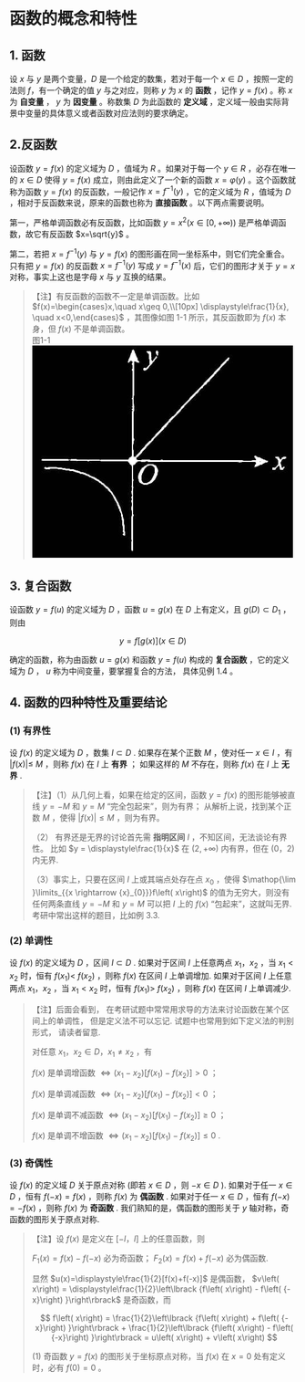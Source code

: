 # 函数的概念和特性

## 1. 函数

设 $x$ 与 $y$ 是两个变量，$D$ 是一个给定的数集，若对于每一个 $x\in D$ ，按照一定的法则 $f$，有一个确定的值 $y$ 与之对应，则称 $y$ 为 $x$ 的 **函数** ，记作 $y=f(x)$ 。称 $x$ 为 **自变量** ， $y$ 为 **因变量** 。称数集 $D$ 为此函数的 **定义域** ，定义域一般由实际背景中变量的具体意义或者函数对应法则的要求确定。

## 2.反函数

设函数 $y=f(x)$ 的定义域为 $D$ ，值域为 $R$ 。如果对于每一个 $y \in R$ ，必存在唯一的 $x \in D$ 使得 $y=f(x)$ 成立，则由此定义了一个新的函数 $x=\varphi(y)$ 。这个函数就称为函数 $y=f(x)$ 的反函数，一般记作 $x=f^{-1}(y)$ ，它的定义域为 $R$ ，值域为 $D$ ，相对于反函数来说，原来的函数也称为 **直接函数** 。以下两点需要说明。

第一，严格单调函数必有反函数，比如函数 $y=x^2 (x\in [0, +\infty))$ 是严格单调函数，故它有反函数 $x=\sqrt{y}$ 。

第二，若把 $x=f^{-1}(y)$ 与 $y=f(x)$ 的图形画在同一坐标系中，则它们完全重合。只有把 $y=f(x)$ 的反函数 $x=f^{-1}(y)$ 写成 $y=f^{-1}(x)$ 后，它们的图形才关于 $y=x$ 对称，事实上这也是字母 $x$ 与 $y$ 互换的结果。

> 【注】有反函数的函数不一定是单调函数。比如 $f(x)=\begin{cases}x,\quad x\geq 0,\\[10px] \displaystyle\frac{1}{x}, \quad x<0,\end{cases}$ ，其图像如图 1-1 所示，其反函数即为 $f(x)$ 本身，但 $f(x)$ 不是单调函数。  
> 图1-1 ![图1-1](1-1.png)

## 3. 复合函数

设函数 $y=f(u)$ 的定义域为 $D$ ，函数 $u=g(x)$ 在 $D$ 上有定义，且 $g(D) \subset D_1$ ，则由

$$
y = f\left\lbrack {g\left( x\right) }\right\rbrack \left( {x \in D}\right)
$$

确定的函数，称为由函数 $u = g\left( x\right)$ 和函数 $y = f\left( u\right)$ 构成的 **复合函数** ，它的定义域为 $D$ ， $u$ 称为中间变量，要掌握复合的方法， 具体见例 1.4 。

## 4. 函数的四种特性及重要结论

### (1) 有界性

设 $f\left( x\right)$ 的定义域为 $D$ ，数集 $I \subset D$ . 如果存在某个正数 $M$ ，使对任一 $x \in I$ ，有 $\left| {f\left( x\right) }\right| \leq$ $M$ ，则称 $f\left( x\right)$ 在 $I$ 上 **有界** ； 如果这样的 $M$ 不存在，则称 $f\left( x\right)$ 在 $I$ 上 **无界** .

>【注】（1）从几何上看，如果在给定的区间，函数 $y = f\left( x\right)$ 的图形能够被直线 $y = - M$ 和 $y = M$ “完全包起来”，则为有界； 从解析上说，找到某个正数 $M$ ，使得 $\left| {f\left( x\right) }\right| \leq M$ ，则为有界。
>
>（2） 有界还是无界的讨论首先需 **指明区间** $I$ ，不知区间，无法谈论有界性。 比如 $y = \displaystyle\frac{1}{x}$ 在 $\left( {2, + \infty }\right)$ 内有界，但在 $\left( {0，2}\right)$ 内无界.
>
>（3）事实上，只要在区间 $I$ 上或其端点处存在点 $x_0$ ，使得 $\mathop{\lim }\limits_{{x \rightarrow {x}_{0}}}f\left( x\right)$ 的值为无穷大，则没有任何两条直线 $y = - M$ 和 $y = M$ 可以把 $I$ 上的 $f{\left( x\right) }$ “包起来”，这就叫无界. 考研中常出这样的题目，比如例 3.3.

### (2) 单调性

设 $f\left( x\right)$ 的定义域为 $D$ ，区间 $I \subset D$ . 如果对于区间 $I$ 上任意两点 ${x}_{1}，{x}_{2}$ ，当 ${x}_{1} < {x}_{2}$ 时，恒有 $f\left( {x}_{1}\right) <$ $f\left( {x}_{2}\right)$ ，则称 $f\left( x\right)$ 在区间 $I$ 上单调增加. 如果对于区间 $I$ 上任意两点 ${x}_{1}，{x}_{2}$ ，当 ${x}_{1} < {x}_{2}$ 时，恒有 $f\left( {x}_{1}\right) >$ $f\left( {x}_{2}\right)$ ，则称 $f\left( x\right)$ 在区间 $I$ 上单调减少.

>【注】后面会看到， 在考研试题中常常用求导的方法来讨论函数在某个区间上的单调性， 但是定义法不可以忘记. 试题中也常用到如下定义法的判别形式， 请读者留意.
>
>对任意 ${x}_{1}，{x}_{2} \in D，{x}_{1} \neq {x}_{2}$ ，有
>
> $f\left( x\right)$ 是单调增函数 $\Leftrightarrow \left( {{x}_{1} - {x}_{2}}\right) \left\lbrack {f\left( {x}_{1}\right) - f\left( {x}_{2}\right) }\right\rbrack > 0$ ；
>
> $f\left( x\right)$ 是单调减函数 $\Leftrightarrow \left( {{x}_{1} - {x}_{2}}\right) \left\lbrack {f\left( {x}_{1}\right) - f\left( {x}_{2}\right) }\right\rbrack < 0$ ；
>
> $f\left( x\right)$ 是单调不减函数 $\Leftrightarrow \left( {{x}_{1} - {x}_{2}}\right) \left\lbrack {f\left( {x}_{1}\right) - f\left( {x}_{2}\right) }\right\rbrack \geq 0$ ；
>
> $f\left( x\right)$ 是单调不增函数 $\Leftrightarrow \left( {{x}_{1} - {x}_{2}}\right) \left\lbrack {f\left( {x}_{1}\right) - f\left( {x}_{2}\right) }\right\rbrack \leq 0$ .

### (3) 奇偶性

设 $f\left( x\right)$ 的定义域 $D$ 关于原点对称 (即若 $x \in D$ ，则 $- x \in D$ ). 如果对于任一 $x \in D$ ，恒有 $f\left( {-x}\right)=f\left( x\right)$ ，则称 $f\left( x\right)$ 为 **偶函数** . 如果对于任一 $x \in D$ ，恒有 $f\left( {-x}\right) = - f\left( x\right)$ ，则称 $f\left( x\right)$ 为 **奇函数** . 我们熟知的是，偶函数的图形关于 $y$ 轴对称，奇函数的图形关于原点对称.

>【注】设 $f\left( x\right)$ 是定义在 $\left\lbrack {-l，l}\right\rbrack$ 上的任意函数，则
>
>${F}_{1}\left( x\right) = f\left( x\right) - f\left( {-x}\right)$ 必为奇函数； ${F}_{2}\left( x\right) = f\left( x\right) + f\left( {-x}\right)$ 必为偶函数.
>
>显然 $u(x)=\displaystyle\frac{1}{2}[f(x)+f(-x)]$ 是偶函数， $v\left( x\right) = \displaystyle\frac{1}{2}\left\lbrack {f\left( x\right) - f\left( {-x}\right) }\right\rbrack$ 是奇函数，而
>
> $$
f\left( x\right) = \frac{1}{2}\left\lbrack {f\left( x\right) + f\left( {-x}\right) }\right\rbrack + \frac{1}{2}\left\lbrack {f\left( x\right) - f\left( {-x}\right) }\right\rbrack = u\left( x\right) + v\left( x\right) $$
>
> (1) 奇函数 $y = f\left( x\right)$ 的图形关于坐标原点对称，当 $f\left( x\right)$ 在 $x = 0$ 处有定义时，必有 $f\left( 0\right) = 0$ 。
